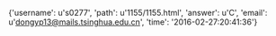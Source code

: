 {'username': u's0277', 'path': u'1155/1155.html', 'answer': u'C', 'email': u'dongyp13@mails.tsinghua.edu.cn', 'time': '2016-02-27:20:41:36'}